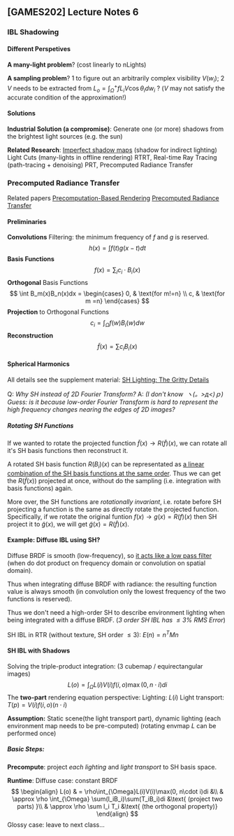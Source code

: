 ## [GAMES202] Lecture Notes 6

### IBL Shadowing

#### Different Perspetives

**A many-light problem**? (cost linearly to nLights)

**A sampling problem**? 
1 to figure out an arbitrarily complex visibility $V(w_i)$; 
2 $V$ needs to be extracted from $L_o=\int_\Omega
^+ fL_iV\cos\theta_i dw_i$ ? ($V$ may not satisfy the accurate condition of the approximation!)

#### Solutions

**Industrial Solution (a compromise)**:
Generate one (or more) shadows from the brightest light sources (e.g. the sun)

**Related Research**:
[Imperfect shadow maps](http://vclab.kaist.ac.kr/siggraphasia2008/ISM_SIGAsia08s.pdf) (shadow for indirect lighting)
Light Cuts (many-lights in offline rendering)
RTRT, Real-time Ray Tracing (path-tracing + denoising)
PRT, Precomputed Radiance Transfer

### Precomputed Radiance Transfer

Related papers
[Precomputation-Based Rendering](https://cseweb.ucsd.edu/~ravir/prtsurvey.pdf)
[Precomputed Radiance Transfer](https://citeseerx.ist.psu.edu/viewdoc/download?doi=10.1.1.3.5496&rep=rep1&type=pdf)

#### Preliminaries

**Convolutions**
Filtering: the minimum frequency of $f$ and $g$ is reserved.
$$
h(x)=\int f(t)g(x-t)dt
$$
**Basis Functions**
$$
f(x) = \sum_i c_i\cdot B_i(x)
$$
**Orthogonal** Basis Functions
$$
\int B_m(x)B_n(x)dx = 
\begin{cases}
0, & \text{for m!=n} \\
c, & \text{for m =n}
\end{cases}
$$
**Projection** to Orthogonal Functions
$$
c_i = \int_\Omega f(w)B_i(w)dw
$$
**Reconstruction**
$$
\tilde{f}(x)=\sum c_iB_i(x)
$$

#### Spherical Harmonics

All details see the supplement material: [SH Lighting: The Gritty Details](http://www.cse.chalmers.se/~uffe/xjobb/Readings/GlobalIllumination/Spherical%20Harmonic%20Lighting%20-%20the%20gritty%20details.pdf)

Q: *Why SH instead of 2D Fourier Transform?*
A: *(I don't know  ヽ(。>д<)ｐ) Guess: is it because low-order Fourier Transform is hard to represent the high frequency changes nearing the edges of 2D images?* 

##### **Rotating SH Functions**
If we wanted to rotate the projected function $\tilde{f}(x)\to R(\tilde{f})(x)$, we can rotate all it's SH basis functions then reconstruct it. 

A rotated SH basis function $R(B_i)(x)$ can be representated as <u>a linear combination of the SH basis functions at the same order</u>. Thus we can get the $R(\tilde{f}(x))$ projected at once, without do the sampling (i.e. integration with basis functions) again.

More over, the SH functions are *rotationally invariant*, i.e. rotate before SH projecting a function is the same as directly rotate the projected function. 
Specifically, if we rotate the original funtion $f(x)\to g(x)=R(f)(x)$ then SH project it to $\tilde g(x)$, we will get $\tilde{g}(x)=R(\tilde{f})(x)$.

#### Example: Diffuse IBL using SH?

Diffuse BRDF is smooth (low-frequency), so <u>it acts like a low pass filter</u> (when do dot product on frequency domain or convolution on spatial domain).

Thus when integrating diffuse BRDF with radiance: the resulting function value is always smooth (in convolution only the lowest frequency of the two functions is reserved).

Thus we don't need a high-order SH to describe environment lighting when being integrated with a diffuse BRDF. (*3 order SH IBL has $\leq 3\%$ RMS Error*)

SH IBL in RTR (without texture, SH order $\leq 3$): $E(n) = n^TMn$

#### SH IBL with Shadows

Solving the triple-product integration: (3 cubemap / equirectangular images)
$$
L(o)=\int_{\Omega} L(i)V(i)f(i,o)\max(0, n\cdot i)di
$$
The **two-part** rendering equation perspective:
Lighting: $L(i)$
Light transport: $T(p)=V(i)f(i,o)(n\cdot i)$

**Assumption:** 
Static scene(the light transport part), dynamic lighting (each environment map needs to be pre-computed) (rotating envmap $L$ can be performed once)

##### Basic Steps:

**Precompute**: project *each lighting* and *light transport* to SH basis space.

**Runtime**: 
Diffuse case: constant BRDF 
$$
\begin{align}
L(o) & = \rho\int_{\Omega}L(i)V(i)\max(0, n\cdot i)di &\\
& \approx \rho \int_{\Omega} \sum(l_iB_i)\sum(T_iB_i)di  &\text{ (project two parts) }\\
& \approx \rho \sum l_i T_i &\text{ (the orthogonal property)}
\end{align}
$$
Glossy case: leave to next class...
